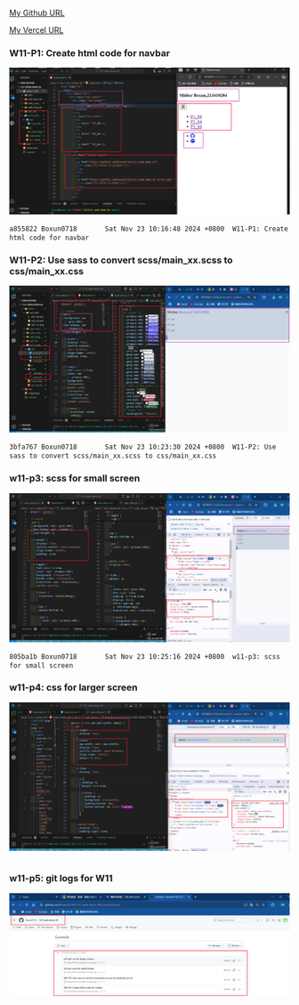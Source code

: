 [My Github URL](https://github.com/Boxun0718/1131-sweb-demo-84)

[My Vercel URL](https://1131-sweb-demo-84.vercel.app/)

### W11-P1: Create html code for navbar

![](w11-p1.png)

```
a855822 Boxun0718       Sat Nov 23 10:16:48 2024 +0800  W11-P1: Create html code for navbar
```

### W11-P2: Use sass to convert scss/main_xx.scss to css/main_xx.css

![](w11-p2.png)

```
3bfa767 Boxun0718       Sat Nov 23 10:23:30 2024 +0800  W11-P2: Use sass to convert scss/main_xx.scss to css/main_xx.css
```

### w11-p3: scss for small screen

![](w11-p3.png)

```
805ba1b Boxun0718       Sat Nov 23 10:25:16 2024 +0800  w11-p3: scss for small screen
```

### w11-p4: css for larger screen

![](w11-p4.png)

```

```

### w11-p5: git logs for W11

![](w11-logs.png)

